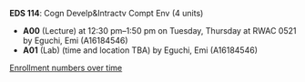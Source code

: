 **EDS 114**: Cogn Develp&Intractv Compt Env (4 units)

- **A00** (Lecture) at 12:30 pm–1:50 pm on Tuesday, Thursday at RWAC 0521 by Eguchi, Emi (A16184546)
- **A01** (Lab) (time and location TBA) by Eguchi, Emi (A16184546)

[Enrollment numbers over time](./EDS114.tsv)
